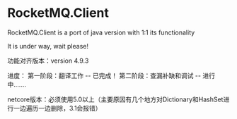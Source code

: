 # RocketMQ.Client
RocketMQ.Client is a port of java version with 1:1 its functionality

It is under way, wait please!

功能对齐版本：version 4.9.3

进度：
第一阶段：翻译工作 -- 已完成！
第二阶段：查漏补缺和调试 -- 进行中.......

netcore版本：必须使用5.0以上（主要原因有几个地方对Dictionary和HashSet进行一边遍历一边删除，3.1会报错）


